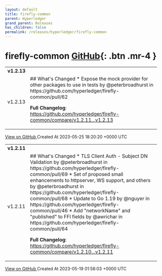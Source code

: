 ```yaml
---
layout: default
title: firefly-common
parent: Hyperledger
grand_parent: Releases
has_children: false
permalink: /releases/hyperledger/firefly-common
---
```


# firefly-common <span class="fs-3 right-align">[GitHub](https://github.com/hyperledger/firefly-common){: .btn .mr-4 }</span>


<div>
    <table>
        <tr>
            <td colspan="2">
                <b>
                    v1.2.13
                </b>
            </td>
        </tr>
        <tr>
            <td>
                <span class="chip">
                    v1.2.13
                </span>
            </td>
            <td>
                ## What's Changed
* Expose the mock provider for other packages to use in tests by @peterbroadhurst in https://github.com/hyperledger/firefly-common/pull/62


**Full Changelog**: https://github.com/hyperledger/firefly-common/compare/v1.2.11...v1.2.13
            </td>
        </tr>
    </table>
    <a href="https://github.com/hyperledger/firefly-common/releases/tag/v1.2.13" class=".btn">
        View on GitHub
    </a>
    <span class="right-align">
        Created At 2023-05-25 18:20:20 +0000 UTC
    </span>
</div>

<div>
    <table>
        <tr>
            <td colspan="2">
                <b>
                    v1.2.11
                </b>
            </td>
        </tr>
        <tr>
            <td>
                <span class="chip">
                    v1.2.11
                </span>
            </td>
            <td>
                ## What's Changed
* TLS Client Auth - Subject DN Validation by @peterbroadhurst in https://github.com/hyperledger/firefly-common/pull/69
* Set of proposed small enhancements to httpserver, WS support, and others by @peterbroadhurst in https://github.com/hyperledger/firefly-common/pull/68
* Update to Go 1.19 by @nguyer in https://github.com/hyperledger/firefly-common/pull/46
* Add "networkName" and "published" to FFI fields by @awrichar in https://github.com/hyperledger/firefly-common/pull/64


**Full Changelog**: https://github.com/hyperledger/firefly-common/compare/v1.2.10...v1.2.11
            </td>
        </tr>
    </table>
    <a href="https://github.com/hyperledger/firefly-common/releases/tag/v1.2.11" class=".btn">
        View on GitHub
    </a>
    <span class="right-align">
        Created At 2023-05-19 01:58:03 +0000 UTC
    </span>
</div>

